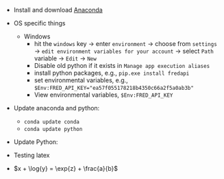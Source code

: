 - Install and download [Anaconda](https://www.anaconda.com/)
- OS specific things
	- Windows
		- hit the `windows` key → enter `environment` → choose from `settings` → `edit environment variables for your account` → select `Path` variable → `Edit` → `New`
		- Disable old python if it exists in `Manage app execution aliases`
		- install python packages, e.g., `pip.exe install fredapi` 
		- set environmental variables, e.g., `$Env:FRED_API_KEY="ea57f055178218b4350c66a2f5a0ab3b"`
		- View environmental variables, `$Env:FRED_API_KEY` 
- Update anaconda and python: 
	- `conda update conda` 
	- `conda update python` 
- Update Python: 

- Testing latex
- $x + \log{y} = \exp{z} + \frac{a}{b}$ 